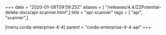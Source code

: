 +++
date = "2020-01-08T09:59:25Z"
aliases = [ "/releases/4.4/ZZPotential-delete-docs/api-scanner.html",]
title = "api-scanner"
tags = [ "api", "scanner",]

[menu.corda-enterprise-4-4]
parent = "corda-enterprise-4-4-api"
+++

